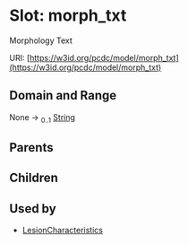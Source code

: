 
# Slot: morph_txt


Morphology Text

URI: [https://w3id.org/pcdc/model/morph_txt](https://w3id.org/pcdc/model/morph_txt)


## Domain and Range

None &#8594;  <sub>0..1</sub> [String](types/String.md)

## Parents


## Children


## Used by

 * [LesionCharacteristics](LesionCharacteristics.md)
